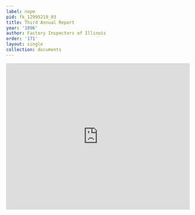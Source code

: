 ```yaml
---
label: nope
pid: fk_12995219_03
title: Third Annual Report
year: '1896'
author: Factory Inspectors of Illinois
order: '171'
layout: single
collection: documents
---
```

<iframe src="https://northwestern.app.box.com/embed/s/cl73ged8fkh5oru3hmw2md1lrsale3qd?sortColumn=date&view=list" width="500" height="400" frameborder="0" allowfullscreen webkitallowfullscreen msallowfullscreen></iframe>
